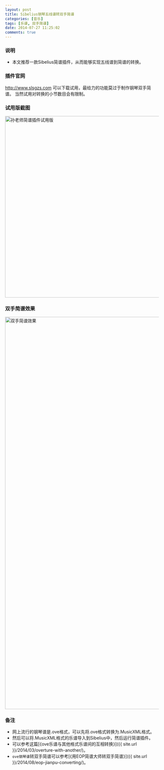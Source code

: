 ```yaml
---
layout: post
title: Sibelius钢琴五线谱转双手简谱
categories: [音乐]
tags: [乐谱, 双手简谱]
date: 2014-07-27 11:25:02
comments: true
---
```


### 说明
* 本文推荐一款Sibelius简谱插件，从而能够实现五线谱到简谱的转换。

### 插件官网
<http://www.slsgzs.com>
可以下载试用，最给力的功能莫过于制作钢琴双手简谱。 
当然试用对转换的小节数目会有限制。
<!--more-->
### 试用版截图
<img src="{{ site.url }}/assets/blogImg/slsgsz_plugin.png" width="592" alt="孙老师简谱插件试用版"/>

### 双手简谱效果
<img src="{{ site.url }}/assets/blogImg/ten_yeas_ssjp.png" width="1280" alt="双手简谱效果"/>

### 备注
* 网上流行的钢琴谱是.ove格式，可以先将.ove格式转换为.MusicXML格式。
* 然后可以将.MusicXML格式的乐谱导入到Sibelius中，然后运行简谱插件。
* 可以参考这篇[《ove乐谱与其他格式乐谱间的互相转换》]({{ site.url }}/2014/03/overture-with-another/)。
* `ove钢琴谱`转双手简谱可以参考[《用EOP简谱大师转双手简谱》]({{ site.url }}/2014/08/eop-jianpu-converting/)。
